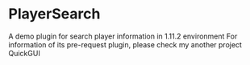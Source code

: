 # PlayerSearch
A demo plugin for search player information in 1.11.2 environment
For information of its pre-request plugin, please check my another project QuickGUI
